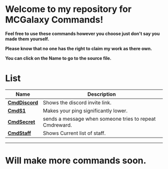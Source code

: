 # **Welcome to my repository for MCGalaxy Commands!**
**Feel free to use these commands however you choose just don't say you made them yourself.**

**Please know that no one has the right to claim my work as there own.**

**You can click on the Name to go to the source file.**

# List

| Name | Description |
| ------------- | -----|
|  **[CmdDiscord](https://github.com/xXNinjaKingXx/ClassiCube-Extra-Commands-Plugins/blob/main/Commands/CmdDiscord.cs)** | Shows the discord invite link.
|  **[CmdS1](https://github.com/xXNinjaKingXx/ClassiCube-Extra-Commands-Plugins/blob/main/Commands/CmdS1.cs)** | Makes your ping significantly lower.
|  **[CmdSecret](https://github.com/xXNinjaKingXx/ClassiCube-Extra-Commands-Plugins/blob/main/Commands/CmdSecret.cs)** | sends a message when someone tries to repeat Cmdreward.
|  **[CmdStaff](https://github.com/xXNinjaKingXx/ClassiCube-Extra-Commands-Plugins/blob/main/Commands/CmdStaff.cs)** | Shows Current list of staff.
_______________________________________________________
# **Will make more commands soon.**
